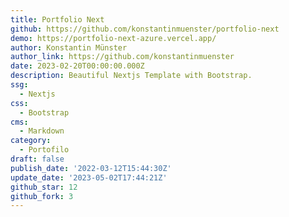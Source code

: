 ```yaml
---
title: Portfolio Next
github: https://github.com/konstantinmuenster/portfolio-next
demo: https://portfolio-next-azure.vercel.app/
author: Konstantin Münster
author_link: https://github.com/konstantinmuenster
date: 2023-02-20T00:00:00.000Z
description: Beautiful Nextjs Template with Bootstrap.
ssg:
  - Nextjs
css:
  - Bootstrap
cms:
  - Markdown
category:
  - Portofilo
draft: false
publish_date: '2022-03-12T15:44:30Z'
update_date: '2023-05-02T17:44:21Z'
github_star: 12
github_fork: 3
---
```

